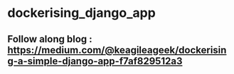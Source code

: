 # dockerising_django_app

## Follow along blog : https://medium.com/@keagileageek/dockerising-a-simple-django-app-f7af829512a3
